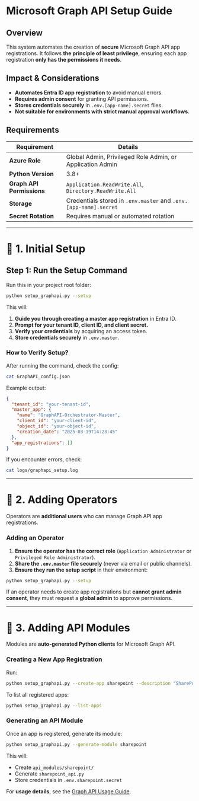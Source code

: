 # Microsoft Graph API Setup Guide

## Overview

This system automates the creation of **secure** Microsoft Graph API app registrations. It follows **the principle of least privilege**, ensuring each app registration **only has the permissions it needs**.

## Impact & Considerations

- **Automates Entra ID app registration** to avoid manual errors.
- **Requires admin consent** for granting API permissions.
- **Stores credentials securely** in `.env.[app-name].secret` files.
- **Not suitable for environments with strict manual approval workflows.**

## Requirements

| Requirement            | Details |
|------------------------|---------|
| **Azure Role**         | Global Admin, Privileged Role Admin, or Application Admin |
| **Python Version**     | 3.8+ |
| **Graph API Permissions** | `Application.ReadWrite.All`, `Directory.ReadWrite.All` |
| **Storage**            | Credentials stored in `.env.master` and `.env.[app-name].secret` |
| **Secret Rotation**    | Requires manual or automated rotation |

---

# 📌 **1. Initial Setup**
## Step 1: Run the Setup Command
Run this in your project root folder:

```bash
python setup_graphapi.py --setup
```

This will:
1. **Guide you through creating a master app registration** in Entra ID.
2. **Prompt for your tenant ID, client ID, and client secret.**
3. **Verify your credentials** by acquiring an access token.
4. **Store credentials securely** in `.env.master`.

### How to Verify Setup?
After running the command, check the config:

```bash
cat GraphAPI_config.json
```

Example output:
```json
{
  "tenant_id": "your-tenant-id",
  "master_app": {
    "name": "GraphAPI-Orchestrator-Master",
    "client_id": "your-client-id",
    "object_id": "your-object-id",
    "creation_date": "2025-03-19T14:23:45"
  },
  "app_registrations": []
}
```

If you encounter errors, check:
```bash
cat logs/graphapi_setup.log
```

---

# 📌 **2. Adding Operators**
Operators are **additional users** who can manage Graph API app registrations.

### **Adding an Operator**
1. **Ensure the operator has the correct role** (`Application Administrator` or `Privileged Role Administrator`).
2. **Share the `.env.master` file securely** (never via email or public channels).
3. **Ensure they run the setup script** in their environment:

```bash
python setup_graphapi.py --setup
```

If an operator needs to create app registrations but **cannot grant admin consent**, they must request a **global admin** to approve permissions.

---

# 📌 **3. Adding API Modules**
Modules are **auto-generated Python clients** for Microsoft Graph API.

### **Creating a New App Registration**
Run:
```bash
python setup_graphapi.py --create-app sharepoint --description "SharePoint operations" --permissions Sites.Read.All Sites.ReadWrite.All
```

To list all registered apps:
```bash
python setup_graphapi.py --list-apps
```

### **Generating an API Module**
Once an app is registered, generate its module:
```bash
python setup_graphapi.py --generate-module sharepoint
```
This will:
- Create `api_modules/sharepoint/`
- Generate `sharepoint_api.py`
- Store credentials in `.env.sharepoint.secret`

For **usage details**, see the [Graph API Usage Guide](docs/it-admins/workflows/common/graphapi_usage.md).
